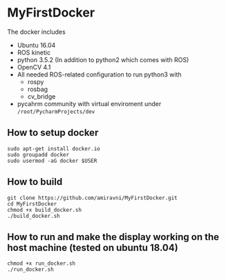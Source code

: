 # MyFirstDocker
The docker includes
* Ubuntu 16.04
* ROS kinetic
* python 3.5.2 (In addition to python2 which comes with ROS)
* OpenCV 4.1
* All needed ROS-related configuration to run python3 with
	* rospy
	* rosbag
	* cv_bridge
* pycahrm community with virtual enviroment under `/root/PycharmProjects/dev`

## How to setup docker
```
sudo apt-get install docker.io
sudo groupadd docker
sudo usermod -aG docker $USER
```

## How to build 
```
git clone https://github.com/amiravni/MyFirstDocker.git
cd MyFirstDocker
chmod +x build_docker.sh
./build_docker.sh
```

## How to run and make the display working on the host machine (tested on ubuntu 18.04)
```
chmod +x run_docker.sh
./run_docker.sh
```
